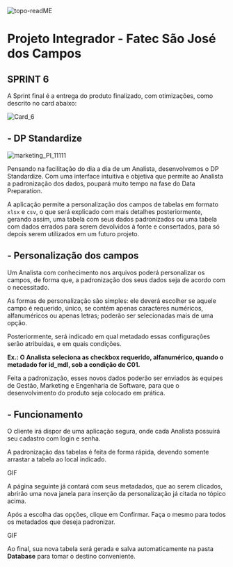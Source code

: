 ![topo-readME](https://user-images.githubusercontent.com/56441214/87261187-ae2e7580-c48b-11ea-91de-e2bad8f5b938.png)


# Projeto Integrador - Fatec São José dos Campos

## SPRINT 6 

A Sprint final é a entrega do produto finalizado, com otimizações, como descrito no card abaixo:

![Card_6](https://user-images.githubusercontent.com/56441214/87236836-57aa3400-c3c4-11ea-86dd-6e4b32ff3be0.png)

## - DP Standardize


![marketing_PI_11111](https://user-images.githubusercontent.com/57918707/87260544-dbc5ef80-c488-11ea-8987-faec80939a8b.png)


Pensando na facilitação do dia a dia de um Analista, desenvolvemos o DP Standardize. Com uma interface intuitiva e objetiva que permite ao Analista a padronização dos dados, poupará muito tempo na fase do Data Preparation.

A aplicação permite a personalização dos campos de tabelas em formato ```xlsx``` e ```csv```, o que será explicado com mais detalhes posteriormente, gerando assim, uma tabela com seus dados padronizados ou uma tabela com dados errados para serem devolvidos à fonte e consertados, para só depois serem utilizados em um futuro projeto.

## - Personalização dos campos

Um Analista com conhecimento nos arquivos poderá personalizar os campos, de forma que, a padronização dos seus dados seja de acordo com o necessitado.

As formas de personalização são simples: ele deverá escolher se aquele campo é requerido, único, se contém apenas caracteres numéricos, alfanuméricos ou apenas letras; poderão ser selecionadas mais de uma opção.

Posteriormente, será indicado em qual metadado essas configurações serão atribuídas, e em quais condições.

**Ex.: O Analista seleciona as checkbox requerido, alfanumérico, quando o metadado for id_mdl, sob a condição de C01.**

Feita a padronização, esses novos dados poderão ser enviados às equipes de Gestão, Marketing e Engenharia de Software, para que o desenvolvimento do produto seja colocado em prática.


## - Funcionamento

O cliente irá dispor de uma aplicação segura, onde cada Analista possuirá seu cadastro com login e senha.

A padronização das tabelas é feita de forma rápida, devendo somente arrastar a tabela ao local indicado.

GIF

A página seguinte já contará com seus metadados, que ao serem clicados, abrirão uma nova janela para inserção da personalização já citada no tópico acima.

Após a escolha das opções, clique em Confirmar. Faça o mesmo para todos os metadados que deseja padronizar.

GIF

Ao final, sua nova tabela será gerada e salva automaticamente na pasta **Database** para tomar o destino conveniente.
